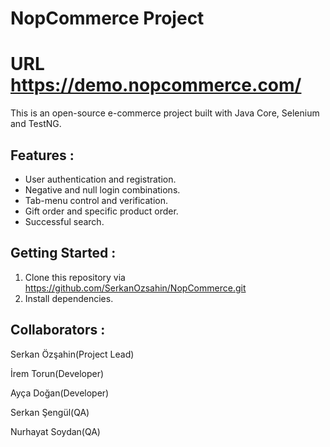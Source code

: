 # NopCommerce Project

# URL https://demo.nopcommerce.com/

This is an open-source e-commerce project built with Java Core, Selenium and TestNG.

## Features :

- User authentication and registration.
- Negative and null login combinations.
- Tab-menu control and verification.
- Gift order and specific product order.
- Successful search.

## Getting Started :

1. Clone this repository via
https://github.com/SerkanOzsahin/NopCommerce.git
2. Install dependencies.

## Collaborators : 

Serkan Özşahin(Project Lead)

İrem Torun(Developer)

Ayça Doğan(Developer)

Serkan Şengül(QA)

Nurhayat Soydan(QA)

